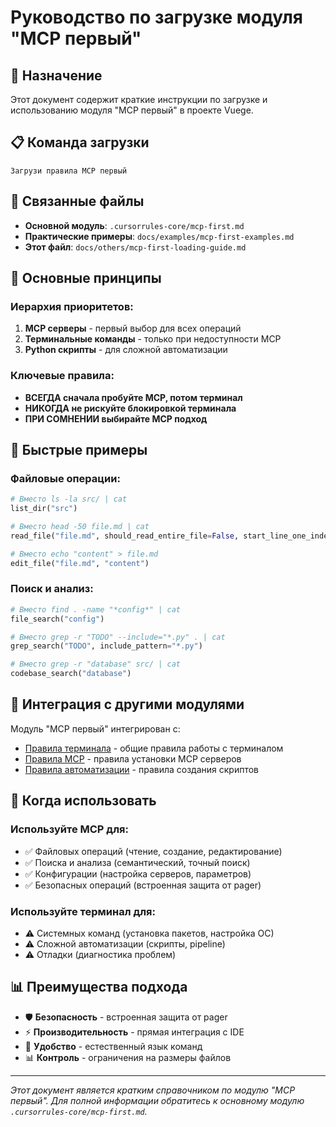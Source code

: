 # Руководство по загрузке модуля "MCP первый"

## 🎯 Назначение

Этот документ содержит краткие инструкции по загрузке и использованию модуля "MCP первый" в проекте Vuege.

## 📋 Команда загрузки

```
Загрузи правила MCP первый
```

## 🔗 Связанные файлы

- **Основной модуль**: `.cursorrules-core/mcp-first.md`
- **Практические примеры**: `docs/examples/mcp-first-examples.md`
- **Этот файл**: `docs/others/mcp-first-loading-guide.md`

## 🎯 Основные принципы

### Иерархия приоритетов:
1. **MCP серверы** - первый выбор для всех операций
2. **Терминальные команды** - только при недоступности MCP
3. **Python скрипты** - для сложной автоматизации

### Ключевые правила:
- **ВСЕГДА сначала пробуйте MCP, потом терминал**
- **НИКОГДА не рискуйте блокировкой терминала**
- **ПРИ СОМНЕНИИ выбирайте MCP подход**

## 📝 Быстрые примеры

### Файловые операции:
```python
# Вместо ls -la src/ | cat
list_dir("src")

# Вместо head -50 file.md | cat
read_file("file.md", should_read_entire_file=False, start_line_one_indexed=1, end_line_one_indexed_inclusive=50)

# Вместо echo "content" > file.md
edit_file("file.md", "content")
```

### Поиск и анализ:
```python
# Вместо find . -name "*config*" | cat
file_search("config")

# Вместо grep -r "TODO" --include="*.py" . | cat
grep_search("TODO", include_pattern="*.py")

# Вместо grep -r "database" src/ | cat
codebase_search("database")
```

## 🔗 Интеграция с другими модулями

Модуль "MCP первый" интегрирован с:
- [Правила терминала](terminal.md) - общие правила работы с терминалом
- [Правила MCP](mcp.md) - правила установки MCP серверов
- [Правила автоматизации](automation.md) - правила создания скриптов

## 🎯 Когда использовать

### Используйте MCP для:
- ✅ Файловых операций (чтение, создание, редактирование)
- ✅ Поиска и анализа (семантический, точный поиск)
- ✅ Конфигурации (настройка серверов, параметров)
- ✅ Безопасных операций (встроенная защита от pager)

### Используйте терминал для:
- ⚠️ Системных команд (установка пакетов, настройка ОС)
- ⚠️ Сложной автоматизации (скрипты, pipeline)
- ⚠️ Отладки (диагностика проблем)

## 📊 Преимущества подхода

- 🛡️ **Безопасность** - встроенная защита от pager
- ⚡ **Производительность** - прямая интеграция с IDE
- 🎯 **Удобство** - естественный язык команд
- 📊 **Контроль** - ограничения на размеры файлов

---

*Этот документ является кратким справочником по модулю "MCP первый". Для полной информации обратитесь к основному модулю `.cursorrules-core/mcp-first.md`.*
